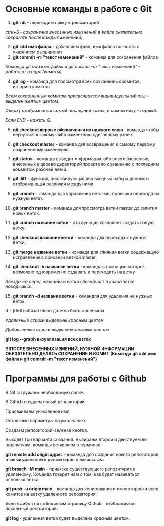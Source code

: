 # Основные команды в работе с Git

1. __git init__ - переводим папку в репозиторий

*ctrk+S - сохранение внесенных изменений в файле (желательно сохранять после каждых именений)*

2. __git add имя файла__ - добавляем файл, имя файла полность с указанием расширения
3. __git commit -m "текст изменений"__ - команда для сохранения файлов

*Команда git add имя файла и git commit -m "текст изменений" - работают в паре (комиты)*

4. __git log__ - команда для просмотра всех сохраненных комитов, историю комитов

*Всем сохраненным комитам присваивается индивидуальный хэш - выделен желтым цветом*.

*Сверху отображается самый последний комит, в самом низу - первый*.

*Если END - нажать Q*.

5. __git checkout первые обозначения из нужного хэша__ - команда чтобы вернуться к какому-либо изменению сделанному ранее.
6. __git checkout master__ - команда для возвращения к самому первому сохраненному изменению.

7. __git status__ - команда выводит информацию обо всех изменениях, внесенных в дерево директорий проекта по сравнению с последним коммитом рабочей ветки.

8. __git diff__ - функция, анализирующая два входных набора данных и отображающая различия между ними.

9. __git branch__ - команда для управления ветками, проверки перехода на нужную ветку.

10. __git branch master__ - команда для просмотра  ветки master до залития новых веток.

11. __git branch название ветки__ - эта функция позволяет создать новую ветку.

12. __git checkout название ветки__ - команда для перехода к нужной ветки.

13. __git merge название ветки__ - команда для слияния ветки содержащую исправление с основной веткой master.

14. __git checkout -b название ветки__ - команда с помощью которой возможно одновременно сздавать и переходить на ветку

*Звездочка перед названием ветки обозначает в какой ветке находишься.*

15. __git branch -d название ветки__ - командля для удаления не нужных веток.

d - (delit) обязательно должна быть маленькой

*Удаленные строки выделены красным цветом*

*Добавленные строки выделены зеленым цветом*

__git log --graph визуализация всех веток__



**!!!ПОСЛЕ ВНЕСЕННЫХ ИЗМЕНИЙ, НУЖНОЙ ИНФОРМАЦИИ ОБЯЗАТЕЛЬНО ДЕЛАТЬ СОХРАНЕНИЕ И КОМИТ (Команда git add имя файла и git commit -m "текст изменений")**

# Программы для работы с Github

В Git  загружаем необходимую папку.

В Github создаем новый репозиторий.

Присваиваем уникальное имя

Остальные параметры по умолчанию.

Создаем репозиторий-зеленая кнопка.

Выходит три варианта создания. Выбираем второй и действуем по подсказкам, команды вставляем в терминал:

__git remote add origin адрес__ - команда для создания нового репозитория и связи удаленного репозитория с локальным.

__git branch -M main__ - привязка существующего репозитория к удаленному. Команда говорит нам о том, как будет называться основная ветка.

__git push -u origin main__ - команда для копирования и импортировки всех комитов на ветку удаленного репозитория.

Если ошибок нет, обновляем страницу Github - отображается локальный репозиторий.

__git log__ - удаленная ветка будет выделена красным цветом.


